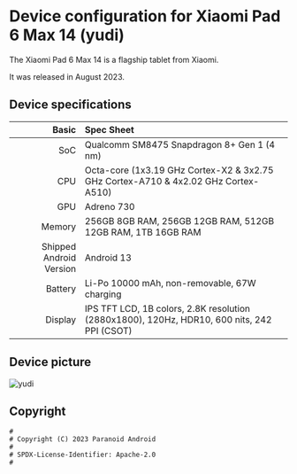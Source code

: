 Device configuration for Xiaomi Pad 6 Max 14 (yudi)
=========================================

The Xiaomi Pad 6 Max 14 is a flagship tablet from Xiaomi.

It was released in August 2023.

## Device specifications

Basic   | Spec Sheet
-------:|:-------------------------
SoC     | Qualcomm SM8475 Snapdragon 8+ Gen 1 (4 nm)
CPU     | Octa-core (1x3.19 GHz Cortex-X2 & 3x2.75 GHz Cortex-A710 & 4x2.02 GHz Cortex-A510)
GPU     | Adreno 730
Memory  | 256GB 8GB RAM, 256GB 12GB RAM, 512GB 12GB RAM, 1TB 16GB RAM
Shipped Android Version | Android 13
Battery | Li-Po 10000 mAh, non-removable, 67W charging
Display | IPS TFT LCD, 1B colors, 2.8K resolution (2880x1800), 120Hz, HDR10, 600 nits, 242 PPI (CSOT)

## Device picture

![yudi](https://cdn.cnbj0.fds.api.mi-img.com/b2c-shopapi-pms/pms_1691909449.85838491.png "yudi")

## Copyright

```
#
# Copyright (C) 2023 Paranoid Android
#
# SPDX-License-Identifier: Apache-2.0
#
```
